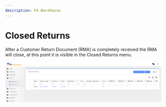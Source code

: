 ```yaml
---
description: P4 Warehouse
---
```


# Closed Returns

After a Customer Return Document (RMA) is completely received the RMA will close, at this point it is visible in the Closed Returns menu.



![](<../.gitbook/assets/image (111).png>)
